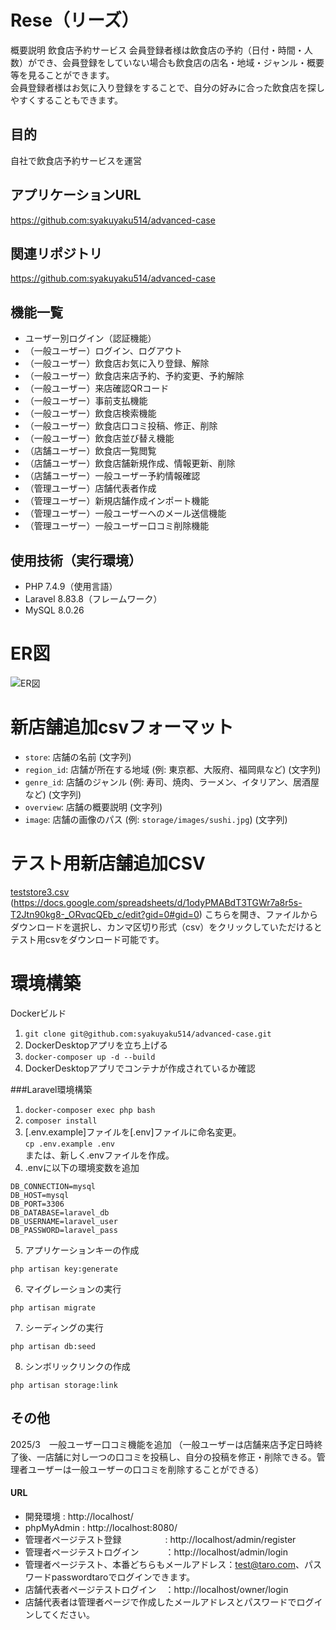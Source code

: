 # Rese（リーズ）

概要説明
飲食店予約サービス
会員登録者様は飲食店の予約（日付・時間・人数）ができ、会員登録をしていない場合も飲食店の店名・地域・ジャンル・概要等を見ることができます。<br>
会員登録者様はお気に入り登録をすることで、自分の好みに合った飲食店を探しやすくすることもできます。


## 目的
自社で飲食店予約サービスを運営

## アプリケーションURL
https://github.com:syakuyaku514/advanced-case

## 関連リポジトリ
https://github.com:syakuyaku514/advanced-case

## 機能一覧
* ユーザー別ログイン（認証機能）
* （一般ユーザー）ログイン、ログアウト
* （一般ユーザー）飲食店お気に入り登録、解除
* （一般ユーザー）飲食店来店予約、予約変更、予約解除
* （一般ユーザー）来店確認QRコード
* （一般ユーザー）事前支払機能
* （一般ユーザー）飲食店検索機能
* （一般ユーザー）飲食店口コミ投稿、修正、削除
* （一般ユーザー）飲食店並び替え機能
* （店舗ユーザー）飲食店一覧閲覧
* （店舗ユーザー）飲食店舗新規作成、情報更新、削除
* （店舗ユーザー）一般ユーザー予約情報確認
* （管理ユーザー）店舗代表者作成
* （管理ユーザー）新規店舗作成インポート機能
* （管理ユーザー）一般ユーザーへのメール送信機能
* （管理ユーザー）一般ユーザー口コミ削除機能


## 使用技術（実行環境）
* PHP 7.4.9（使用言語）
* Laravel 8.83.8（フレームワーク）
* MySQL 8.0.26


# ER図
![ER図](https://github.com/user-attachments/assets/ba807036-586d-4276-9240-6606e8c1416f)

# 新店舗追加csvフォーマット
- `store`: 店舗の名前 (文字列)
- `region_id`: 店舗が所在する地域 (例: 東京都、大阪府、福岡県など) (文字列)
- `genre_id`: 店舗のジャンル (例: 寿司、焼肉、ラーメン、イタリアン、居酒屋など) (文字列)
- `overview`: 店舗の概要説明 (文字列)
- `image`: 店舗の画像のパス (例: `storage/images/sushi.jpg`) (文字列)

# テスト用新店舗追加CSV
[teststore3.csv](https://github.com/user-attachments/files/19255575/teststore3.csv)
(https://docs.google.com/spreadsheets/d/1odyPMABdT3TGWr7a8r5s-T2Jtn90kg8-_ORvqcQEb_c/edit?gid=0#gid=0)
こちらを開き、ファイルからダウンロードを選択し、カンマ区切り形式（csv）をクリックしていただけるとテスト用csvをダウンロード可能です。







# 環境構築
Dockerビルド
1. `git clone git@github.com:syakuyaku514/advanced-case.git`
2. DockerDesktopアプリを立ち上げる
3. `docker-composer up -d --build`
4. DockerDesktopアプリでコンテナが作成されているか確認

###Laravel環境構築
1. `docker-composer exec php bash`
2. `composer install`
3. [.env.example]ファイルを[.env]ファイルに命名変更。<br>`cp .env.example .env`<br>または、新しく.envファイルを作成。
4. .envに以下の環境変数を追加
```
DB_CONNECTION=mysql
DB_HOST=mysql
DB_PORT=3306
DB_DATABASE=laravel_db
DB_USERNAME=laravel_user
DB_PASSWORD=laravel_pass
```
5. アプリケーションキーの作成
```
php artisan key:generate
``` 
6. マイグレーションの実行
```
php artisan migrate
```
7. シーディングの実行 
```
php artisan db:seed
```
8. シンボリックリンクの作成 
```
php artisan storage:link
```


## その他
2025/3　一般ユーザー口コミ機能を追加
（一般ユーザーは店舗来店予定日時終了後、一店舗に対し一つの口コミを投稿し、自分の投稿を修正・削除できる。管理者ユーザーは一般ユーザーの口コミを削除することができる）

#### URL
* 開発環境    : http://localhost/
* phpMyAdmin  : http://localhost:8080/
* 管理者ページテスト登録　　　　　: http://localhost/admin/register
* 管理者ページテストログイン　　　：http://localhost/admin/login
* 管理者ページテスト、本番どちらもメールアドレス：test@taro.com、パスワードpasswordtaroでログインできます。
* 店舗代表者ページテストログイン　：http://localhost/owner/login
* 店舗代表者は管理者ページで作成したメールアドレスとパスワードでログインしてください。

